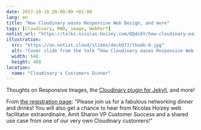 ```yaml
---
date: 2017-10-18 20:00:00 +02:00
lang: en
title: "How Cloudinary eases Responsive Web Design, and more"
tags: [Cloudinary, RWD, image, WebPerf]
notist_url: "https://talks.nicolas-hoizey.com/QQdc6Y/how-cloudinary-eases-responsive-web-design-and-more"
illustration:
  src: "https://on.notist.cloud/slides/deck977/thumb-0.jpg"
  alt: "Cover slide from the talk “How Cloudinary eases Responsive Web Design, and more”"
  width: 640
  height: 480
location:
  name: "Cloudinary's Customers Dinner"
---
```


Thoughts on Responsive Images, the <a href="https://nhoizey.github.io/jekyll-cloudinary/" target="_blank" rel="noopener">Cloudinary plugin for Jekyll</a>, and more!

From <a href="http://info.cloudinary.com/CustomerEventLondonOct17_RegistrationPage.html" target="_blank" rel="noopener">the registration page</a>: &quot;Please join us for a fabulous networking dinner and drinks! You will also get a chance to hear from Nicolas Hoizey web facilitator extraordinaire, Amit Sharon VP Customer Success and a shared use case from one of our very own Cloudinary customers!&quot;

